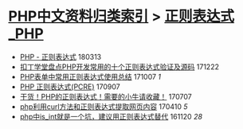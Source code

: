 [PHP中文资料归类索引](../README.md) > [正则表达式_PHP](正则表达式_PHP.md)
====
- [PHP - 正则表达式](http://jkwz.applinzi.com/ittc/7079997080351540241.html#PHP+-+%E6%AD%A3%E5%88%99%E8%A1%A8%E8%BE%BE%E5%BC%8F) 180313  
- [扣丁学堂盘点PHP开发常用的十个正则表达式验证及源码](http://jkwz.applinzi.com/ittc/7049845179299660817.html#%E6%89%A3%E4%B8%81%E5%AD%A6%E5%A0%82%E7%9B%98%E7%82%B9PHP%E5%BC%80%E5%8F%91%E5%B8%B8%E7%94%A8%E7%9A%84%E5%8D%81%E4%B8%AA%E6%AD%A3%E5%88%99%E8%A1%A8%E8%BE%BE%E5%BC%8F%E9%AA%8C%E8%AF%81%E5%8F%8A%E6%BA%90%E7%A0%81) 171222  
- [PHP表单中常用正则表达式使用总结](http://jkwz.applinzi.com/ittc/7021426122141729809.html#PHP%E8%A1%A8%E5%8D%95%E4%B8%AD%E5%B8%B8%E7%94%A8%E6%AD%A3%E5%88%99%E8%A1%A8%E8%BE%BE%E5%BC%8F%E4%BD%BF%E7%94%A8%E6%80%BB%E7%BB%93) 171007 *1* 
- [PHP 正则表达式(PCRE)](http://jkwz.applinzi.com/ittc/7010505848785470480.html#PHP+%E6%AD%A3%E5%88%99%E8%A1%A8%E8%BE%BE%E5%BC%8F%28PCRE%29) 170907  
- [干货！PHP的正则表达式！需要的小牛请收藏！](http://jkwz.applinzi.com/ittc/6987475630357480453.html#%E5%B9%B2%E8%B4%A7%EF%BC%81PHP%E7%9A%84%E6%AD%A3%E5%88%99%E8%A1%A8%E8%BE%BE%E5%BC%8F%EF%BC%81%E9%9C%80%E8%A6%81%E7%9A%84%E5%B0%8F%E7%89%9B%E8%AF%B7%E6%94%B6%E8%97%8F%EF%BC%81) 170707  
- [php利用curl方法和正则表达式提取网页内容](http://jkwz.applinzi.com/ittc/6954966612393329668.html#php%E5%88%A9%E7%94%A8curl%E6%96%B9%E6%B3%95%E5%92%8C%E6%AD%A3%E5%88%99%E8%A1%A8%E8%BE%BE%E5%BC%8F%E6%8F%90%E5%8F%96%E7%BD%91%E9%A1%B5%E5%86%85%E5%AE%B9) 170410 *5* 
- [php中is_int就是一个坑，建议用正则表达式替代](http://jkwz.applinzi.com/ittc/6902678551295165444.html#php%E4%B8%ADis_int%E5%B0%B1%E6%98%AF%E4%B8%80%E4%B8%AA%E5%9D%91%EF%BC%8C%E5%BB%BA%E8%AE%AE%E7%94%A8%E6%AD%A3%E5%88%99%E8%A1%A8%E8%BE%BE%E5%BC%8F%E6%9B%BF%E4%BB%A3) 161120 *28* 
